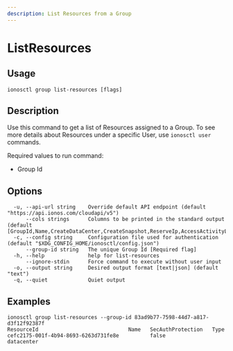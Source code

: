 ```yaml
---
description: List Resources from a Group
---
```


# ListResources

## Usage

```text
ionosctl group list-resources [flags]
```

## Description

Use this command to get a list of Resources assigned to a Group. To see more details about Resources under a specific User, use `ionosctl user` commands.

Required values to run command:

* Group Id

## Options

```text
  -u, --api-url string    Override default API endpoint (default "https://api.ionos.com/cloudapi/v5")
      --cols strings      Columns to be printed in the standard output (default [GroupId,Name,CreateDataCenter,CreateSnapshot,ReserveIp,AccessActivityLog,CreatePcc,S3Privilege,CreateBackupUnit,CreateInternetAccess,CreateK8s])
  -c, --config string     Configuration file used for authentication (default "$XDG_CONFIG_HOME/ionosctl/config.json")
      --group-id string   The unique Group Id [Required flag]
  -h, --help              help for list-resources
      --ignore-stdin      Force command to execute without user input
  -o, --output string     Desired output format [text|json] (default "text")
  -q, --quiet             Quiet output
```

## Examples

```text
ionosctl group list-resources --group-id 83ad9b77-7598-44d7-a817-d3f12f92387f 
ResourceId                             Name   SecAuthProtection   Type
cefc2175-001f-4b94-8693-6263d731fe8e          false               datacenter
```

